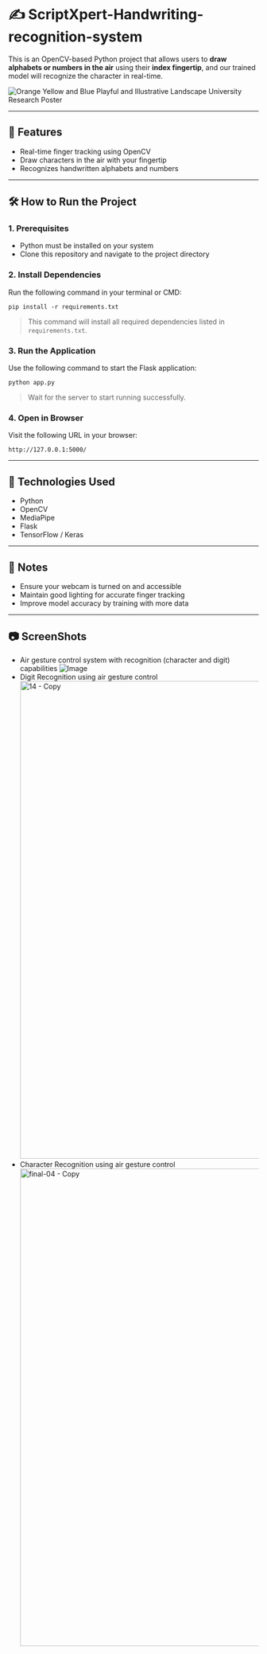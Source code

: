 # ✍️ ScriptXpert-Handwriting-recognition-system


This is an OpenCV-based Python project that allows users to **draw alphabets or numbers in the air** using their **index fingertip**, and our trained model will recognize the character in real-time.

![Orange Yellow and Blue Playful and Illustrative Landscape University Research Poster](https://github.com/user-attachments/assets/138a3d52-a34d-4117-b376-20dc76305036)

---

## 🚀 Features

- Real-time finger tracking using OpenCV  
- Draw characters in the air with your fingertip  
- Recognizes handwritten alphabets and numbers

---

## 🛠️ How to Run the Project

### 1. Prerequisites

- Python must be installed on your system  
- Clone this repository and navigate to the project directory

### 2. Install Dependencies

Run the following command in your terminal or CMD:

```
pip install -r requirements.txt
```

> This command will install all required dependencies listed in `requirements.txt`.

### 3. Run the Application

Use the following command to start the Flask application:

```
python app.py
```

> Wait for the server to start running successfully.

### 4. Open in Browser

Visit the following URL in your browser:

```
http://127.0.0.1:5000/
```

---

## 🧠 Technologies Used

- Python  
- OpenCV  
- MediaPipe  
- Flask  
- TensorFlow / Keras

---

## 📌 Notes

- Ensure your webcam is turned on and accessible  
- Maintain good lighting for accurate finger tracking  
- Improve model accuracy by training with more data

---
## 📷 ScreenShots
- Air gesture control system with recognition (character and digit) capabilities
  ![Image](https://github.com/user-attachments/assets/3f57b165-a686-4bde-8989-18f26e6659fa)
- Digit Recognition using air gesture control
  <img width="960" alt="14 - Copy" src="https://github.com/user-attachments/assets/4687142b-ad33-4e2f-aa76-8caa076aad65" />
- Character Recognition using air gesture control
  <img width="960" alt="final-04 - Copy" src="https://github.com/user-attachments/assets/ae0e3ffa-d194-47d6-b753-67c48fd21bb7" />




